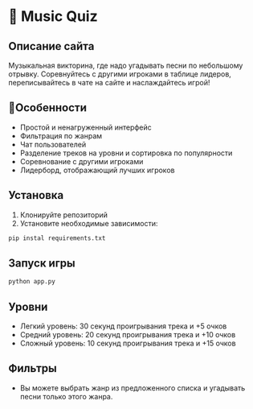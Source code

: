 # 🎵 Music Quiz

## Описание сайта
Музыкальная викторина, где надо угадывать песни по небольшому отрывку. Соревнуйтесь с другими игроками в таблице лидеров, переписывайтесь в чате на сайте и наслаждайтесь игрой!

## 🌟Особенности
- Простой и ненагруженный интерфейс
- Фильтрация по жанрам
- Чат пользователей
- Разделение треков на уровни и сортировка по популярности
- Соревнование с другими игроками
- Лидерборд, отображающий лучших игроков

## Установка
1. Клонируйте репозиторий
2. Установите необходимые зависимости:
```bash
pip instal requirements.txt
```

## Запуск игры
```bash
python app.py
```

## Уровни
- Легкий уровень: 30 секунд проигрывания трека и +5 очков
- Средний уровень: 20 секунд проигрывания трека и +10 очков
- Сложный уровень: 10 секунд проигрывания трека и +15 очков

## Фильтры
- Вы можете выбрать жанр из предложенного списка и угадывать песни только этого жанра.
